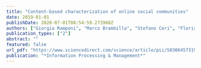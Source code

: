 ```yaml
---
title: "Content-based characterization of online social communities"
date: 2019-01-01
publishDate: 2020-07-01T08:54:59.273960Z
authors: ["Giorgia Ramponi", "Marco Brambilla", "Stefano Ceri", "Florian Daniel", "Marco Di Giovanni"]
publication_types: ["2"]
abstract: ""
featured: false
url_pdf: "https://www.sciencedirect.com/science/article/pii/S0306457319303516"
publication: "*Information Processing & Management*"
---
```


